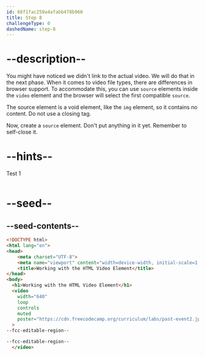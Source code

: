 ```yaml
---
id: 68f1fac259a4afabb478b960
title: Step 8
challengeType: 0
dashedName: step-8
---
```


# --description--

You might have noticed we didn't link to the actual video.
We will do that in the next phase. When it comes to video file types,
there are differences in browser support. To accommodate this, you can
use `source` elements inside the `video` element and the browser will select
the first compatible `source`.

The source element is a void element, like the `img` element, so it contains no content. 
Do not use a closing tag.

Now, create a `source` element. Don't put anything in it yet.
Remember to self-close it.


# --hints--

Test 1

```js

```

# --seed--

## --seed-contents--

```html
<!DOCTYPE html>
<html lang="en">
<head>
    <meta charset="UTF-8">
    <meta name="viewport" content="width=device-width, initial-scale=1.0">
    <title>Working with the HTML Video Element</title>
</head>
<body>
  <h1>Working with the HTML Video Element</h1>
  <video
    width="640"
    loop
    controls
    muted
    poster="https://cdn.freecodecamp.org/curriculum/labs/past-event2.jpg"
  >
--fcc-editable-region--

--fcc-editable-region--
  </video>
```
